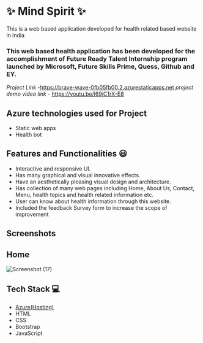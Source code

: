 # ✨  Mind Spirit ✨

This is a web based application developed for health related based website in india

### This web based health application has been developed for the accomplishment of Future Ready Talent Internship program launched by Microsoft, Future Skills Prime, Quess, Github and EY.


*Project Link* -https://brave-wave-0fb05fb00.2.azurestaticapps.net
*project demo video link* - https://youtu.be/I69jC1rX-E8 

## Azure technologies used for Project

- Static web apps
- Health bot

## Features and Functionalities 😃

- Interactive and responsive UI.
- Has many graphical and visual innovative effects.
- Have an aesthetically pleasing visual design and architecture.
- Has collection of many web pages including Home, About Us, Contact, Menu, health topics and health related information etc.
- User can know about health information through this website.
- Included the feedback Survey form to increase the scope of improvement 

## Screenshots

## Home
![Screenshot (17)](https://user-images.githubusercontent.com/99319299/215668542-061f7fc0-693d-4745-a1c5-9685f9128728.png)


















## Tech Stack 💻

- [Azure(Hosting)](https://azure.microsoft.com/en-in/features/azure-portal/)
- HTML
- CSS
- Bootstrap
- JavaScript
